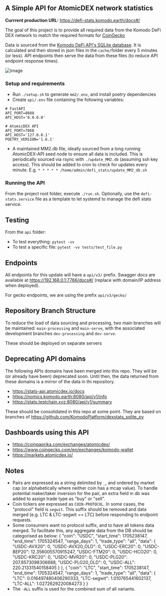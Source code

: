 ## A Simple API for AtomicDEX network statistics

**Currrent production URL:** https://defi-stats.komodo.earth/docs#/

The goal of this project is to provide all required data from the Komodo DeFi DEX network to match the required formats for [CoinGecko](https://docs.google.com/document/d/1v27QFoQq1SKT3Priq3aqPgB70Xd_PnDzbOCiuoCyixw/edit?usp=sharing)

Data is sourced from the [Komodo DeFi API's SQLite database](https://developers.komodoplatform.com/basic-docs/atomicdex/atomicdex-tutorials/query-the-mm2-database.html#my-swaps). It is calculated and then stored in json files in the `cache/`folder every 5 minutes (or less). API endpoints then serve the data from these files (to reduce API endpoint response times).

![image](https://user-images.githubusercontent.com/24797699/109954887-7030db00-7d14-11eb-9b4d-b384082c0705.png)


### Setup and requirements

- Run `./setup.sh` to generate `mm2/.env`, and install poetry dependencies
- Create `api/.env` file containing the following variables:

```
# FastAPI
API_PORT=8088
API_HOST='0.0.0.0'

# AtomicDEX API
API_PORT=7068
API_HOST='127.0.0.1'
POETRY_VERSION='1.6.1'
```
- A maintained MM2.db file, ideally sourced from a long running AtomicDEX-API seed node to ensure all data is included. This is periodically sourced via rsync with `./update_MM2.db` (assuming ssh key access). This should be added to cron to check for updates every minute. E.g. `* * * * * /home/admin/defi_stats/update_MM2_db.sh`


### Running the API
From the project root folder, execute `./run.sh`.
Optionally, use the `defi-stats.service` file as a template to let systemd to manage the defi stats service.

## Testing
From the `api` folder:
- To test everything: `pytest -vv`
- To test a specific file: `pytest -vv tests/test_file.py`

## Endpoints

All endpoints for this update will have a `api/v3/` prefix. Swagger docs are available at https://192.168.0.1:7766/docs#/ (replace with domain/IP address when deployed).

For gecko endpoints, we are using the prefix `api/v3/gecko/`

## Repository Branch Structure

To reduce the load of data sourcing and processing, two main branches will be maintained: `main-processing` and `main-serve`, with the associated development branches `dev-processing` and `dev-serve`.

These should be deployed on separate servers


## Deprecating API domains
The following APIs domains have been merged into this repo. They will be (or already have been) deprecated soon. Until then, the data returned from these domains is a mirror of the data in thi repository.
- https://stats-api.atomicdex.io/docs
- https://nomics.komodo.earth:8080/api/v1/info
- https://stats.testchain.xyz:8080/api/v1/summary

These should be consolidated in this repo at some point. They are based on branches of https://github.com/KomodoPlatform/dexstats_sqlite_py

## Dashboards using this API
- https://coinpaprika.com/exchanges/atomicdex/
- https://www.coingecko.com/en/exchanges/komodo-wallet
- https://markets.atomicdex.io/


## Notes
- Pairs are expressed as a string delimited by `_`, and ordered by market cap (or alphabetically where neither coin has a mcap value). To handle potential maker/taker inversion for the pair, an extra field in db was added to assign trade type as "buy" or "sell".
- Coin tickers are expressed as `COIN-PROTOCOL`. In some cases, the "protocol" field is `segwit`. This suffix should be removed and data merged (e.g. LTC & LTC-segwit == LTC) before responding to endpoint requests.
- Some consumers want no protocol suffix, and to have all tokens data merged. To facilitate this, any aggregate data from the DB should be categorised as below:
    {
        "coin": "USDC",
        "start_time": 1705238147,
        "end_time": 1705324547,
        "range_days": 1,
        "trade_type": "all",
        "data": {
            "USDC-AVX20": 0,
            "USDC-AVX20_OLD": 0,
            "USDC-ERC20": 0,
            "USDC-BEP20": 12.356005570915247,
            "USDC-FTM20": 0,
            "USDC-HCO20": 0,
            "USDC-KRC20": 0,
            "USDC-MVR20": 0,
            "USDC-PLG20": 207.8573098306688,
            "USDC-PLG20_OLD": 0,
            "USDC-ALL": 220.21331540158405
        }
    },
    {
        "coin": "LTC",
        "start_time": 1705238147,
        "end_time": 1705324547,
        "range_days": 1,
        "trade_type": "all",
        "data": {
            "LTC": 0.016497480406290333,
            "LTC-segwit": 1.010765441602137,
            "LTC-ALL": 1.0272629220084273
        }
    }
- The `-ALL` suffix is used for the combined sum of all variants.
